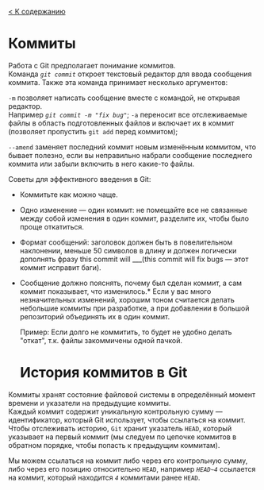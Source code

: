[< К содержанию](/README.md)

# Коммиты

Работа с Git предполагает понимание коммитов.   
Команда *`git commit`* откроет текстовый редактор для ввода сообщения коммита. Также эта команда принимает несколько аргументов:

`-m` позволяет написать сообщение вместе с командой, не открывая редактор.  
 Например *`git commit -m "fix bug"`*;
`-a` переносит все отслеживаемые файлы в область подготовленных файлов и включает их в коммит (позволяет пропустить `git add` перед коммитом);  

`--amend` заменяет последний коммит новым изменённым коммитом, что бывает полезно, если вы неправильно набрали сообщение последнего коммита или забыли включить в него какие-то файлы.

Советы для эффективного введения в Git:

* Коммитьте как можно чаще.
* Одно изменение — один коммит: не помещайте все не связанные между собой изменения в один коммит, разделите их, чтобы было проще откатиться.
* Формат сообщений: заголовок должен быть в повелительном наклонении, меньше 50 символов в длину и должен логически дополнять фразу this commit will ___(this commit will fix bugs — этот коммит исправит баги).  
* Сообщение должно пояснять, почему был сделан коммит, а сам коммит показывает, что изменилось.* Если у вас много незначительных изменений, хорошим тоном считается делать небольшие коммиты при разработке, а при добавлении в большой репозиторий объединять их в один коммит.  
  
  Пример:
  Если долго не коммитить, то будет не удобно делать "откат", т.к. файлы закоммичены одной пачкой.  

  # История коммитов в Git  

Коммиты хранят состояние файловой системы в определённый момент времени и указатели на предыдущие коммиты.   
Каждый коммит содержит уникальную контрольную сумму — идентификатор, который Git использует, чтобы ссылаться на коммит.   
Чтобы отслеживать историю, `Git` хранит указатель `HEAD`, который указывает на первый коммит (мы следуем по цепочке коммитов в обратном порядке, чтобы попасть к предыдущим коммитам).

Мы можем ссылаться на коммит либо через его контрольную сумму, либо через его позицию относительно `HEAD`, например *`HEAD~4`* ссылается на коммит, который находится *`4`* коммитами ранее `HEAD`. 
